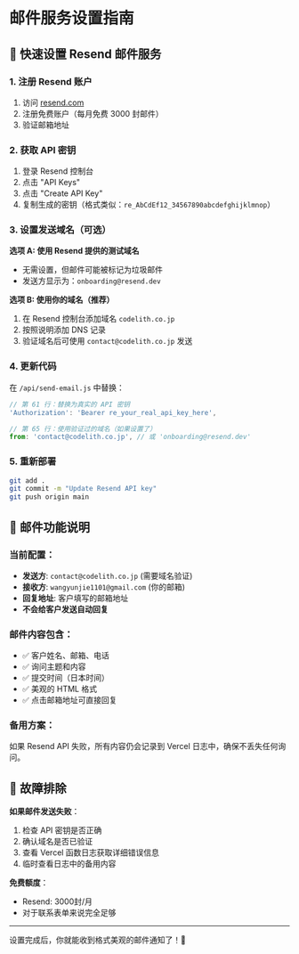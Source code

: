 # 邮件服务设置指南

## 🚀 快速设置 Resend 邮件服务

### 1. 注册 Resend 账户
1. 访问 [resend.com](https://resend.com)
2. 注册免费账户（每月免费 3000 封邮件）
3. 验证邮箱地址

### 2. 获取 API 密钥
1. 登录 Resend 控制台
2. 点击 "API Keys" 
3. 点击 "Create API Key"
4. 复制生成的密钥（格式类似：`re_AbCdEf12_34567890abcdefghijklmnop`）

### 3. 设置发送域名（可选）
**选项 A: 使用 Resend 提供的测试域名**
- 无需设置，但邮件可能被标记为垃圾邮件
- 发送方显示为：`onboarding@resend.dev`

**选项 B: 使用你的域名（推荐）**
1. 在 Resend 控制台添加域名 `codelith.co.jp`
2. 按照说明添加 DNS 记录
3. 验证域名后可使用 `contact@codelith.co.jp` 发送

### 4. 更新代码
在 `/api/send-email.js` 中替换：

```javascript
// 第 61 行：替换为真实的 API 密钥
'Authorization': 'Bearer re_your_real_api_key_here',

// 第 65 行：使用验证过的域名（如果设置了）
from: 'contact@codelith.co.jp', // 或 'onboarding@resend.dev'
```

### 5. 重新部署
```bash
git add .
git commit -m "Update Resend API key"
git push origin main
```

## 📧 邮件功能说明

### 当前配置：
- **发送方**: `contact@codelith.co.jp` (需要域名验证)
- **接收方**: `wangyunjie1101@gmail.com` (你的邮箱)
- **回复地址**: 客户填写的邮箱地址
- **不会给客户发送自动回复**

### 邮件内容包含：
- ✅ 客户姓名、邮箱、电话
- ✅ 询问主题和内容
- ✅ 提交时间（日本时间）
- ✅ 美观的 HTML 格式
- ✅ 点击邮箱地址可直接回复

### 备用方案：
如果 Resend API 失败，所有内容仍会记录到 Vercel 日志中，确保不丢失任何询问。

## 🔧 故障排除

**如果邮件发送失败**：
1. 检查 API 密钥是否正确
2. 确认域名是否已验证
3. 查看 Vercel 函数日志获取详细错误信息
4. 临时查看日志中的备用内容

**免费额度**：
- Resend: 3000封/月
- 对于联系表单来说完全足够

---

设置完成后，你就能收到格式美观的邮件通知了！🎌
